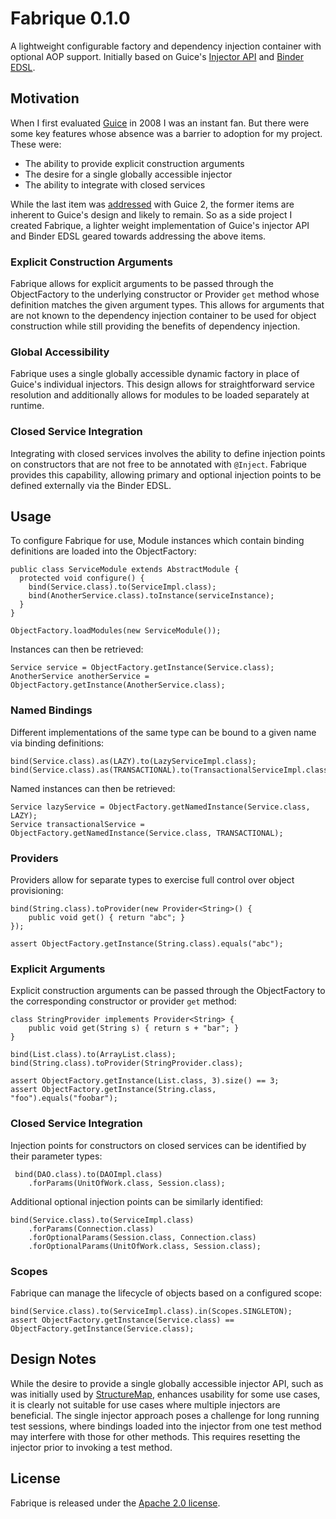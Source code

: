 # Fabrique 0.1.0

A lightweight configurable factory and dependency injection container with optional AOP support. Initially based on Guice's [Injector API](http://google-guice.googlecode.com/svn/trunk/javadoc/com/google/inject/Injector.html) and [Binder EDSL](http://google-guice.googlecode.com/svn/trunk/javadoc/com/google/inject/Binder.html).

## Motivation

When I first evaluated [Guice](http://code.google.com/p/google-guice) in 2008 I was an instant fan. But there were some key features whose absence was a barrier to adoption for my project. These were:

* The ability to provide explicit construction arguments
* The desire for a single globally accessible injector
* The ability to integrate with closed services

While the last item was [addressed](http://google-guice.googlecode.com/svn/trunk/javadoc/com/google/inject/binder/LinkedBindingBuilder.html#toConstructor%28java.lang.reflect.Constructor%3CS%3E%29) with Guice 2, the former items are inherent to Guice's design and likely to remain. So as a side project I created Fabrique, a lighter weight implementation of Guice's injector API and Binder EDSL geared towards addressing the above items.

### Explicit Construction Arguments

Fabrique allows for explicit arguments to be passed through the ObjectFactory to the underlying constructor or Provider `get` method whose definition matches the given argument types. This allows for arguments that are not known to the dependency injection container to be used for object construction while still providing the benefits of dependency injection.

### Global Accessibility

Fabrique uses a single globally accessible dynamic factory in place of Guice's individual injectors. This design allows for straightforward service resolution and additionally allows for modules to be loaded separately at runtime.

### Closed Service Integration

Integrating with closed services involves the ability to define injection points on constructors that are not free to be annotated with `@Inject`. Fabrique provides this capability, allowing primary and optional injection points to be defined externally via the Binder EDSL.

## Usage

To configure Fabrique for use, Module instances which contain binding definitions are loaded into the ObjectFactory:

    public class ServiceModule extends AbstractModule {
      protected void configure() {
        bind(Service.class).to(ServiceImpl.class);
        bind(AnotherService.class).toInstance(serviceInstance);
      }
    }
    
    ObjectFactory.loadModules(new ServiceModule());
    
Instances can then be retrieved:

    Service service = ObjectFactory.getInstance(Service.class);
    AnotherService anotherService = ObjectFactory.getInstance(AnotherService.class);

### Named Bindings

Different implementations of the same type can be bound to a given name via binding definitions:

    bind(Service.class).as(LAZY).to(LazyServiceImpl.class);
    bind(Service.class).as(TRANSACTIONAL).to(TransactionalServiceImpl.class);

Named instances can then be retrieved:

    Service lazyService = ObjectFactory.getNamedInstance(Service.class, LAZY);
    Service transactionalService = ObjectFactory.getNamedInstance(Service.class, TRANSACTIONAL);

### Providers

Providers allow for separate types to exercise full control over object provisioning:

    bind(String.class).toProvider(new Provider<String>() {
        public void get() { return "abc"; }
    });
    
    assert ObjectFactory.getInstance(String.class).equals("abc");

### Explicit Arguments

Explicit construction arguments can be passed through the ObjectFactory to the corresponding constructor or provider `get` method:

    class StringProvider implements Provider<String> {
        public void get(String s) { return s + "bar"; }
    }

    bind(List.class).to(ArrayList.class);
    bind(String.class).toProvider(StringProvider.class);
    
    assert ObjectFactory.getInstance(List.class, 3).size() == 3;
    assert ObjectFactory.getInstance(String.class, "foo").equals("foobar");

### Closed Service Integration

Injection points for constructors on closed services can be identified by their parameter types:

     bind(DAO.class).to(DAOImpl.class)
        .forParams(UnitOfWork.class, Session.class);
     
Additional optional injection points can be similarly identified:

    bind(Service.class).to(ServiceImpl.class)
        .forParams(Connection.class)
        .forOptionalParams(Session.class, Connection.class)
        .forOptionalParams(UnitOfWork.class, Session.class);

### Scopes

Fabrique can manage the lifecycle of objects based on a configured scope:

    bind(Service.class).to(ServiceImpl.class).in(Scopes.SINGLETON);
    assert ObjectFactory.getInstance(Service.class) == ObjectFactory.getInstance(Service.class);

## Design Notes

While the desire to provide a single globally accessible injector API, such as was initially used by [StructureMap](http://structuremap.sourceforge.net), enhances usability for some use cases, it is clearly not suitable for use cases where multiple injectors are beneficial. The single injector approach poses a challenge for long running test sessions, where bindings loaded into the injector from one test method may interfere with those for other methods. This requires resetting the injector prior to invoking a test method.

## License

Fabrique is released under the [Apache 2.0 license](http://www.apache.org/licenses/LICENSE-2.0.html).